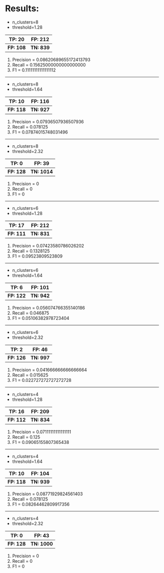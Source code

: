 # Results:

* n_clusters=8
* threshold=1.28

| TP: 20  | FP: 212 |
| --- | --- |
| **FP: 108** | **TN: 839** |

1. Precision = 0.08620689655172413793
2. Recall = 0.15625000000000000000
3. F1 = 0.11111111111111112

---

* n_clusters=8
* threshold=1.64

| TP: 10  | FP: 116 |
| --- | --- |
| **FP: 118** | **TN: 927** |

1. Precision = 0.07936507936507936
2. Recall = 0.078125
3. F1 = 0.07874015748031496

---

* n_clusters=8
* threshold=2.32

| TP: 0  | FP: 39 |
| --- | --- |
| **FP: 128** | **TN: 1014** |

1. Precision = 0
2. Recall = 0
3. F1 = 0

---

* n_clusters=6
* threshold=1.28

| TP: 17  | FP: 212 |
| --- | --- |
| **FP: 111** | **TN: 831** |

1. Precision = 0.07423580786026202
2. Recall = 0.1328125
3. F1 = 0.09523809523809

---

* n_clusters=6
* threshold=1.64

| TP: 6  | FP: 101 |
| --- | --- |
| **FP: 122** | **TN: 942** |

1. Precision = 0.056074766355140186
2. Recall = 0.046875
3. F1 = 0.05106382978723404

---

* n_clusters=6
* threshold=2.32

| TP: 2  | FP: 46 |
| --- | --- |
| **FP: 126** | **TN: 997** |

1. Precision = 0.041666666666666664
2. Recall = 0.015625
3. F1 = 0.022727272727272728

---

* n_clusters=4
* threshold=1.28

| TP: 16  | FP: 209 |
| --- | --- |
| **FP: 112** | **TN: 834** |

1. Precision = 0.07111111111111111
2. Recall = 0.125
3. F1 = 0.09065155807365438

---

* n_clusters=4
* threshold=1.64

| TP: 10  | FP: 104 |
| --- | --- |
| **FP: 118** | **TN: 939** |

1. Precision = 0.08771929824561403
2. Recall = 0.078125
3. F1 = 0.08264462809917356

---

* n_clusters=4
* threshold=2.32

| TP: 0  | FP: 43 |
| --- | --- |
| **FP: 128** | **TN: 1000** |

1. Precision = 0
2. Recall = 0
3. F1 = 0
